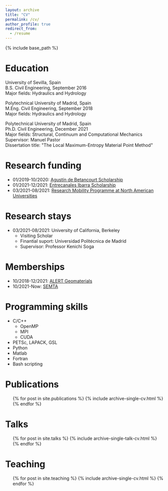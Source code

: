 ```yaml
---
layout: archive
title: "CV"
permalink: /cv/
author_profile: true
redirect_from:
  - /resume
---
```


{% include base_path %}

Education
======

University of Sevilla, Spain \
B.S. Civil Engineering, September 2016 \
Major fields: Hydraulics and Hydrology

Polytechnical University of Madrid, Spain \
M.Eng. Civil Engineering, September 2018 \
Major fields: Hydraulics and Hydrology

Polytechnical University of Madrid, Spain \
Ph.D. Civil Engineering, December 2021 \
Major fields: Structural, Continuum and Computational Mechanics \
Supervisor: Manuel Pastor \
Dissertation title: "The Local Maximum-Entropy Material Point Method"

Research funding
======
* 01/2019-10/2020: [Agustín de Betancourt Scholarship](https://fundacionabetancourt.org/)
* 01/2021-12/2021: [Entrecanales Ibarra Scholarship](https://fentrecanalesibarra.es/)
* 03/2021-08/2021: [Research Mobility Programme at North American Universities](https://www.upm.es/Personal/PDI/Movilidad/ProrgramasAmericaNorte)

Research stays
======
* 03/2021-08/2021: University of California, Berkeley 
  * Visiting Scholar
  * Finantial suport: Universidad Politécnica de Madrid
  * Supervisor: Professor Kenichi Soga

Memberships
======
* 10/2018-12/2021: [ALERT Geomaterials](https://alertgeomaterials.eu/)
* 10/2021-Now: [SEMTA](https://www.semta.org.es/)

Programming skills
======
* C/C++
  * OpenMP
  * MPI
  * CUDA
* PETSc, LAPACK, GSL
* Python
* Matlab
* Fortran
* Bash scripting

Publications
======
  <ul>{% for post in site.publications %}
    {% include archive-single-cv.html %}
  {% endfor %}</ul>
  
Talks
======
  <ul>{% for post in site.talks %}
    {% include archive-single-talk-cv.html %}
  {% endfor %}</ul>
  
Teaching
======
  <ul>{% for post in site.teaching %}
    {% include archive-single-cv.html %}
  {% endfor %}</ul>
  

